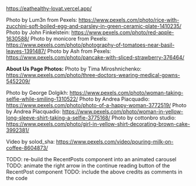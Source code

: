 https://eathealthy-lovat.vercel.app/

Photo by Lum3n from Pexels: https://www.pexels.com/photo/rice-with-zucchini-soft-boiled-egg-and-parsley-in-green-ceramic-plate-1410235/
Photo by John Finkelstein: https://www.pexels.com/photo/red-apple-1630588/
Photo by monicore from Pexels: https://www.pexels.com/photo/photography-of-tomatoes-near-basil-leaves-1391487/
Photo by Ash from Pexels: https://www.pexels.com/photo/pancake-with-sliced-strawberry-376464/

**About Us Page Photos:**
Photo by Tima Miroshnichenko: https://www.pexels.com/photo/three-doctors-wearing-medical-gowns-5452209/

Photo by George Dolgikh: https://www.pexels.com/photo/woman-taking-selfie-while-smiling-1310522/
Photo by Andrea Piacquadio: https://www.pexels.com/photo/photo-of-a-happy-woman-3772519/
Photo by Andrea Piacquadio: https://www.pexels.com/photo/woman-in-yellow-long-sleeve-shirt-taking-a-selfie-3775168/
Photo by cottonbro studio: https://www.pexels.com/photo/girl-in-yellow-shirt-decorating-brown-cake-3992381/

Video by solod_sha: https://www.pexels.com/video/pouring-milk-on-coffee-8604873/

TODO: re-build the RecentPosts component into an animated carousel
TODO: animate the right arrow in the continue reading button of the RecentPost component
TODO: include the above credits as comments in the code
